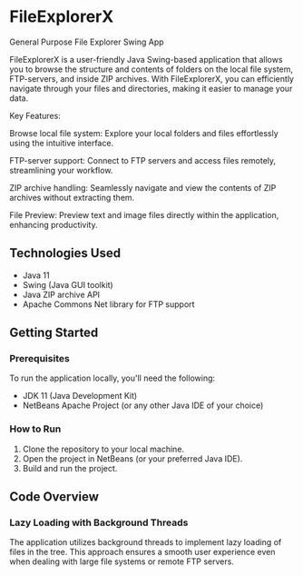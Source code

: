 # FileExplorerX
General Purpose File Explorer Swing App 


FileExplorerX is a user-friendly Java Swing-based application that allows you to browse the structure and contents of folders on the local file system, FTP-servers, and inside ZIP archives. With FileExplorerX, you can efficiently navigate through your files and directories, making it easier to manage your data.

Key Features:

Browse local file system: Explore your local folders and files effortlessly using the intuitive interface.

FTP-server support: Connect to FTP servers and  access files remotely, streamlining your workflow.

ZIP archive handling: Seamlessly navigate and view the contents of ZIP archives without extracting them.

File Preview: Preview text and image files directly within the application, enhancing productivity.

## Technologies Used

- Java 11
- Swing (Java GUI toolkit)
- Java ZIP archive API
- Apache Commons Net library for FTP support

## Getting Started

### Prerequisites

To run the application locally, you'll need the following:

- JDK 11 (Java Development Kit)
- NetBeans Apache Project (or any other Java IDE of your choice)

### How to Run

1. Clone the repository to your local machine.
2. Open the project in NetBeans (or your preferred Java IDE).
3. Build and run the project.

## Code Overview

### Lazy Loading with Background Threads

The application utilizes background threads to implement lazy loading of files in the tree. This approach ensures a smooth user experience even when dealing with large file systems or remote FTP servers.
